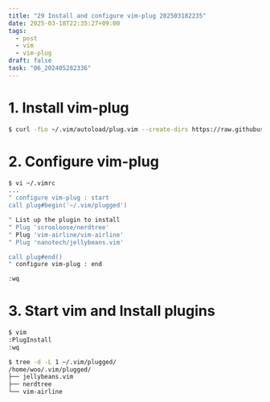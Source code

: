 ```yaml
---
title: "29 Install and configure vim-plug 202503182235"
date: 2025-03-18T22:35:27+09:00
tags:
  - post
  - vim
  - vim-plug
draft: false
task: "06_202405282336"
---
```


# 1. Install vim-plug
```bash
$ curl -fLo ~/.vim/autoload/plug.vim --create-dirs https://raw.githubusercontent.com/junegunn/vim-plug/master/plug.vim
```

# 2. Configure vim-plug
```bash
$ vi ~/.vimrc
...
" configure vim-plug : start
call plug#begin('~/.vim/plugged')

" List up the plugin to install
" Plug 'scrooloose/nerdtree'
" Plug 'vim-airline/vim-airline'
" Plug 'nanotech/jellybeans.vim'

call plug#end()
" configure vim-plug : end 

:wq
```

# 3. Start vim and Install plugins
```bash
$ vim
:PlugInstall
:wq

$ tree -d -L 1 ~/.vim/plugged/
/home/woo/.vim/plugged/
├── jellybeans.vim
├── nerdtree
└── vim-airline
```
